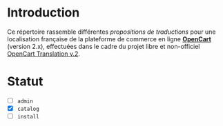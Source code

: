 # Introduction
Ce répertoire rassemble différentes _propositions de traductions_ pour une localisation française de la plateforme de commerce en ligne [**OpenCart**](http://www.opencart.com/) (version 2.x), effectuées dans le cadre du projet libre et non-officiel [OpenCart Translation v.2](https://crowdin.com/project/opencart-translation-v2).

# Statut
- [ ] `admin`
- [x] `catalog`
- [ ] `install`
